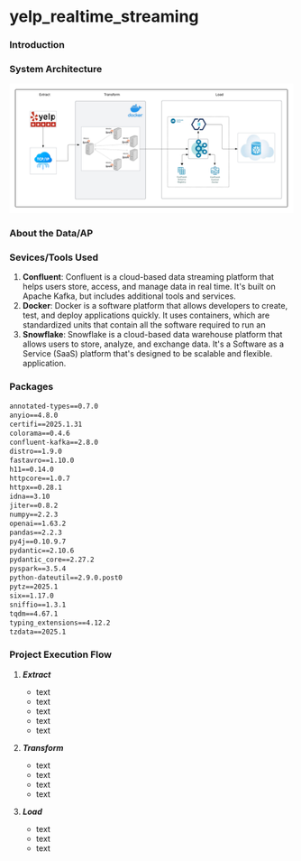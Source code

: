 # yelp_realtime_streaming

### Introduction


### System Architecture
![Architecture Diagram](https://github.com/alycet/yelp_realtime_streaming/blob/main/Yelp_Streaming_Architecture.png)
### About the Data/AP


### Sevices/Tools Used

1.  **Confluent**: Confluent is a cloud-based data streaming platform that helps users store, access, and manage data in real time. It's built on Apache Kafka, but includes additional tools and services.
2.  **Docker**: Docker is a software platform that allows developers to create, test, and deploy applications quickly. It uses containers, which are standardized units that contain all the software required to run an 
3.  **Snowflake**: Snowflake is a cloud-based data warehouse platform that allows users to store, analyze, and exchange data. It's a Software as a Service (SaaS) platform that's designed to be scalable and flexible.
application.

### Packages

```
annotated-types==0.7.0
anyio==4.8.0
certifi==2025.1.31
colorama==0.4.6
confluent-kafka==2.8.0
distro==1.9.0
fastavro==1.10.0
h11==0.14.0
httpcore==1.0.7
httpx==0.28.1
idna==3.10
jiter==0.8.2
numpy==2.2.3
openai==1.63.2
pandas==2.2.3
py4j==0.10.9.7
pydantic==2.10.6
pydantic_core==2.27.2
pyspark==3.5.4
python-dateutil==2.9.0.post0
pytz==2025.1
six==1.17.0
sniffio==1.3.1
tqdm==4.67.1
typing_extensions==4.12.2
tzdata==2025.1

```

### Project Execution Flow
1. ***Extract***
   
     * text
     * text
     * text
     * text
     * text
       
  
  

2.  ***Transform***

     * text
     * text
     * text
     * text


3.  ***Load***
   
    * text
    * text
    * text
